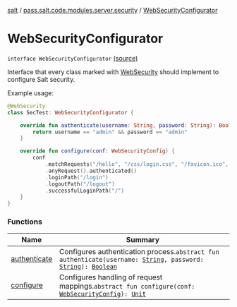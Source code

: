 [salt](../../index.md) / [pass.salt.code.modules.server.security](../index.md) / [WebSecurityConfigurator](./index.md)

# WebSecurityConfigurator

`interface WebSecurityConfigurator` [(source)](https://github.com/kurbaniec-tgm/salt/tree/master/code/modules/server/security/WebSecurityConfig.kt#L31)

Interface that every class marked with [WebSecurity](../../pass.salt.code.annotations/-web-security/index.md) should implement to configure Salt security.

Example usage:

``` kotlin
@WebSecurity
class SecTest: WebSecurityConfigurator {

    override fun authenticate(username: String, password: String): Boolean {
        return username == "admin" && password == "admin"
    }

    override fun configure(conf: WebSecurityConfig) {
        conf
            .matchRequests("/hello", "/css/login.css", "/favicon.ico", "/register").permitAll()
            .anyRequest().authenticated()
            .loginPath("/login")
            .logoutPath("/logout")
            .successfulLoginPath("/")
    }
}
```

### Functions

| Name | Summary |
|---|---|
| [authenticate](authenticate.md) | Configures authentication process.`abstract fun authenticate(username: `[`String`](https://kotlinlang.org/api/latest/jvm/stdlib/kotlin/-string/index.html)`, password: `[`String`](https://kotlinlang.org/api/latest/jvm/stdlib/kotlin/-string/index.html)`): `[`Boolean`](https://kotlinlang.org/api/latest/jvm/stdlib/kotlin/-boolean/index.html) |
| [configure](configure.md) | Configures handling of request mappings.`abstract fun configure(conf: `[`WebSecurityConfig`](../-web-security-config/index.md)`): `[`Unit`](https://kotlinlang.org/api/latest/jvm/stdlib/kotlin/-unit/index.html) |
